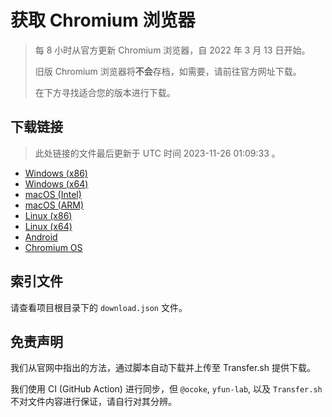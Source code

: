# 获取 Chromium 浏览器

> 每 8 小时从官方更新 Chromium 浏览器，自 2022 年 3 月 13 日开始。
> 
> 旧版 Chromium 浏览器将**不会**存档，如需要，请前往官方网址下载。
>
> 在下方寻找适合您的版本进行下载。

## 下载链接

> 此处链接的文件最后更新于 UTC 时间 2023-11-26 01:09:33
。

- [Windows (x86)](https://transfer.sh/zHTQ8CzQgc/Win.zip)
- [Windows (x64)](https://transfer.sh/ePkbYLLwf6/Win_x64.zip)
- [macOS (Intel)](https://transfer.sh/LzhH8fiQIR/Mac.zip)
- [macOS (ARM)](https://transfer.sh/JACMwfCqmi/Mac_Arm.zip)
- [Linux (x86)](https://transfer.sh/0Di6FFHaxe/Linux.zip)
- [Linux (x64)](https://transfer.sh/IJ5SwTjuxn/Linux_x64.zip)
- [Android](https://transfer.sh/qq2apeWQj3/Android.zip)
- [Chromium OS](https://transfer.sh/hOWYzraN6q/Linux_ChromiumOS_Full.zip)

## 索引文件

请查看项目根目录下的 `download.json` 文件。

## 免责声明

我们从官网中指出的方法，通过脚本自动下载并上传至 Transfer.sh 提供下载。

我们使用 CI (GitHub Action) 进行同步，但 `@ocoke`, `yfun-lab`, 以及 `Transfer.sh` 不对文件内容进行保证，请自行对其分辨。
